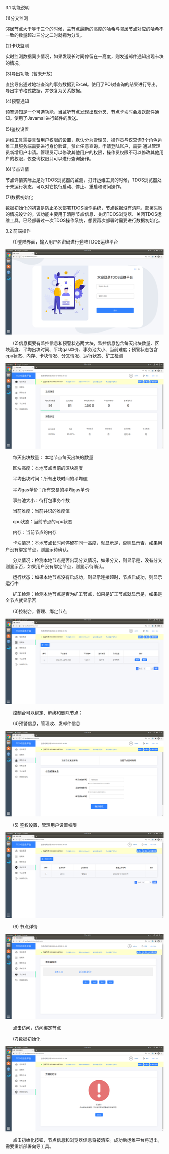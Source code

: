 3.1 功能说明

(1)分叉监测

  邻居节点大于等于三个的时候，主节点最新的高度的哈希与邻居节点对应的哈希不一致的数量超过三分之二时就视为分叉。

(2)卡块监测

  实时监测数据同步情况，如果发现长时间停留在一高度，则发送邮件通知出现卡块的情况。

(3)导出功能（暂未开放）

  直接导出通过地址查询的事务数据到Excel。使用了POI对查询的结果进行导出。 导出字节格式数据，并恢复为关系数据。

(4)预警通知

  预警通知是一个可选功能，当监听节点发现出现分叉、节点卡块时会发送邮件通知。使用了Javamail进行邮件的发送。

(5)鉴权设置

 运维工具需要具备用户权限的设置，默认分为管理员、操作员与仅查询3个角色运维工具服务端需要进行身份验证，禁止任意查询。申请登陆账户，需要              通过管理员新增用户申请。管理员可以修改其他用户的权限，操作员权限不可以修改其他用户的权限，仅查询权限只可以进行查询操作。

(6)节点详情

 节点详情实际上是对TDOS浏览器的监测，打开运维工具的时候，TDOS浏览器处于未运行状态，可以对它执行启动、停止、重启和访问操作。

(7)数据初始化

 数据初始化的初衷是防止多次部署TDOS操作系统，节点数据没有清除，部署失败的情况设计的。该功能主要用于清除节点信息、关闭TDOS浏览器、关闭TDOS运维工具。已经部署过一次TDOS操作系统，想要再次部署时需要进行数据初始化。

   

3.2 前端操作

&nbsp;&nbsp;&nbsp;&nbsp;&nbsp;&nbsp;(1)登陆界面，输入用户名密码进行登陆TDOS运维平台

<img src="../img/zh-cn/operational/picture41.png" alt="picture41" style="zoom:55%;" />

&nbsp;&nbsp;&nbsp;&nbsp;&nbsp;&nbsp;(2)信息概要有监控信息和预警状态两大块，监控信息包含每天出块数量、区块高度、平均出块时间、平均gas单价、事务池大小、当前难度；预警状态包含cpu状态、内存、卡块情况、分叉情况、运行状态、矿工检测

<img src="../img/zh-cn/operational/picture42.png" alt="picture42" style="zoom:55%;" />

&nbsp;&nbsp;&nbsp;&nbsp;&nbsp;&nbsp;每天出块数量： 本地节点每天出块的数量

&nbsp;&nbsp;&nbsp;&nbsp;&nbsp;&nbsp;区块高度：本地节点当前的区块高度

&nbsp;&nbsp;&nbsp;&nbsp;&nbsp;&nbsp;平均出块时间：所有出块时间的平均值

&nbsp;&nbsp;&nbsp;&nbsp;&nbsp;&nbsp;平均gas单价：所有交易的平均gas单价

&nbsp;&nbsp;&nbsp;&nbsp;&nbsp;&nbsp;事务池大小：待打包事务个数

&nbsp;&nbsp;&nbsp;&nbsp;&nbsp;&nbsp;当前难度：当前共识的难度值

&nbsp;&nbsp;&nbsp;&nbsp;&nbsp;&nbsp;cpu状态：当前节点的cpu状态

&nbsp;&nbsp;&nbsp;&nbsp;&nbsp;&nbsp;内存：当前节点的内存

&nbsp;&nbsp;&nbsp;&nbsp;&nbsp;&nbsp;卡块情况：本地节点长时间停留在同一高度，就显示是，否则显示否，如果用户没有绑定节点，则显示待确认。

&nbsp;&nbsp;&nbsp;&nbsp;&nbsp;&nbsp;分叉情况：检测本地节点是否出现分叉情况，如果分叉，则显示是，没有分叉则显示否，如果用户没有绑定节点，则显示待确认。

&nbsp;&nbsp;&nbsp;&nbsp;&nbsp;&nbsp;运行状态：如果本地节点没有启成功，则显示连接超时，节点启成功，则显示运行中

&nbsp;&nbsp;&nbsp;&nbsp;&nbsp;&nbsp;矿工检测：检测本地节点是否为矿工节点，如果是矿工节点就显示是，如果是全节点就显示否

&nbsp;&nbsp;&nbsp;&nbsp;&nbsp;&nbsp;(3)控制台，管理、绑定节点

<img src="../img/zh-cn/operational/picture43.png" alt="picture43" style="zoom:55%;" />

&nbsp;&nbsp;&nbsp;&nbsp;&nbsp;&nbsp;控制台可以绑定、解绑和删除节点；

&nbsp;&nbsp;&nbsp;&nbsp;&nbsp;&nbsp;(4)预警信息，管理收、发邮件信息

<img src="../img/zh-cn/operational/picture44.png" alt="picture44" style="zoom:55%;" />

&nbsp;&nbsp;&nbsp;&nbsp;&nbsp;&nbsp;(5) 鉴权设置，管理用户设置权限

<img src="../img/zh-cn/operational/picture45.png" alt="picture45" style="zoom:55%;" />

&nbsp;&nbsp;&nbsp;&nbsp;&nbsp;&nbsp;(6) 节点详情

<img src="../img/zh-cn/operational/picture46.png" alt="picture46" style="zoom:55%;" />

&nbsp;&nbsp;&nbsp;&nbsp;&nbsp;&nbsp;点击访问，访问绑定节点

&nbsp;&nbsp;&nbsp;&nbsp;&nbsp;&nbsp;(7)数据初始化

<img src="../img/zh-cn/operational/picture47.png" alt="picture47" style="zoom:55%;" />

&nbsp;&nbsp;&nbsp;&nbsp;&nbsp;&nbsp;点击初始化按钮，节点信息和浏览器信息将被清空。成功后运维平台将退出，需要重新部署向导工具。